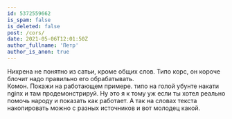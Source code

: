 ```yaml
---
id: 5372559662
is_spam: false
is_deleted: false
post: /cors/
date: 2021-05-06T12:01:50Z
author_fullname: 'Петр'
author_is_anon: true
---
```


<p>Нихрена не понятно из сатьи, кроме общих слов. Типо корс, он короче блочит надо правильно его обрабатывать.<br>Комон. Покажи на работающем примере. типо на голой убунте накати nginx и там продемонстрируй. Ну это я к тому уж если ты хотел реально помочь народу и показать как работает. А так на словах текста накопировать можно  с разных источников и вот молодец какой.</p>
